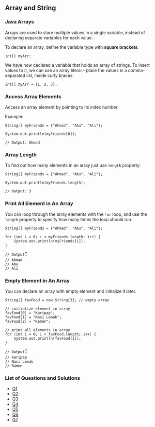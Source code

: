 ## Array and String

### Java Arrays

Arrays are used to store multiple values in a single variable, instead of declaring separate variables for each value.

To declare an array, define the variable type with **square brackets**:

```
int[] myArr;
```

We have now declared a variable that holds an array of strings. To insert values to it, we can use an array literal - place the values in a comma-separated list, inside curly braces:

```
int[] myArr = {1, 2, 3};
```

### Access Array Elements

Access an array element by pointing to its index number

Example:

```
String[] myFriends = {"Ahmad", "Abu", "Ali"};

System.out.println(myFriends[0]);

// Output: Ahmad
```

### Array Length

To find out how many elements in an array just use `length` property:

```
String[] myFriends = {"Ahmad", "Abu", "Ali"};

System.out.println(myFriends.length);

// Output: 3
```

### Print All Element in An Array

You can loop through the array elements with the `for` loop, and use the `length` property to specify how many times the loop should run.

```
String[] myFriends = {"Ahmad", "Abu", "Ali"};

for (int i = 0; i < myFriends.length; i++) {
    System.out.println(myFriends[i]);
}

// Output👇
// Ahmad
// Abu
// Ali
```

### Empty Element in An Array

You can declare an array with empty element and initialize it later.

```
String[] favFood = new String[3]; // empty array

// initialize element in array
favFood[0] = "Karipap";
favFood[1] = "Nasi Lemak";
favFood[2] = "Ramen";

// print all elements in array
for (int i = 0; i < favFood.length; i++) {
    System.out.println(favFood[i]);
}

// Output👇
// Karipap
// Nasi Lemak
// Ramen
```

### List of Questions and Solutions

- [Q1](Q1)
- [Q2](Q2)
- [Q3](Q3)
- [Q4](Q4)
- [Q5](Q5)
- [Q6](Q6)
- [Q7](Q7)
